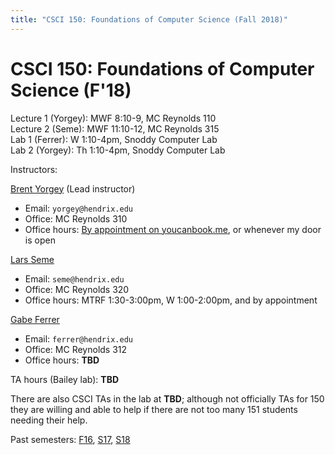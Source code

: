 ```yaml
---
title: "CSCI 150: Foundations of Computer Science (Fall 2018)"
---
```

CSCI 150: Foundations of Computer Science (F'18)
=======================================

Lecture 1 (Yorgey): MWF 8:10-9, MC Reynolds 110  
Lecture 2 (Seme): MWF 11:10-12, MC Reynolds 315  
Lab 1 (Ferrer): W 1:10-4pm, Snoddy Computer Lab  
Lab 2 (Yorgey): Th 1:10-4pm, Snoddy Computer Lab  

Instructors:

[Brent Yorgey](http://ozark.hendrix.edu/~yorgey/) (Lead instructor)

* Email: `yorgey@hendrix.edu`
* Office: MC Reynolds 310
* Office hours:
  [By appointment on youcanbook.me](https://byorgey.youcanbook.me/),
  or whenever my door is open

[Lars Seme](https://www.hendrix.edu/mathcs/profile.aspx?id=70795)

* Email: `seme@hendrix.edu`
* Office: MC Reynolds 320
* Office hours: MTRF 1:30-3:00pm, W 1:00-2:00pm, and by appointment

[Gabe Ferrer](http://ozark.hendrix.edu/~ferrer/)

* Email: `ferrer@hendrix.edu`
* Office: MC Reynolds 312
* Office hours: **TBD**

TA hours (Bailey lab): **TBD**

There are also CSCI TAs in the lab at **TBD**; although
not officially TAs for 150 they are willing and able to help if there
are not too many 151 students needing their help.

Past semesters: [F16](f16/), [S17](s17/), [S18](s18/)
